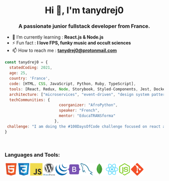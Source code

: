 <h1 align="center">Hi 👋, I'm tanydrej0</h1>
<h3 align="center">A passionate junior fullstack developer from France.</h3>

- 🌱 I’m currently learning : **React.js & Node.js**
- ⚡ Fun fact : **I love FPS, funky music and occult sciences**
- 📫 How to reach me : **tanydrej0@protonmail.com**

```javascript
const tanydrej0 = {
  statedCoding: 2021,
  age: 25,
  country: 'France',
  code: [HTML, CSS, JavaScript, Python, Ruby, TypeScript],
  tools: [React, Redux, Node, Storybook, Styled-Components, Jest, Docker],
  architecture: ["microservices", "event-driven", "design system pattern"],
  techCommunities: {
                        coorganizer: "AfroPython",
                        speaker: "French",
                        mentor: "EducaTRANSforma"
                      },
 challenge: "I am doing the #100DaysOfCode challenge focused on react and typescript"
}
```
<br>
<h3 align="left">Languages and Tools:</h3>
    <img align="left" alt="HTML5" width="40px" src="https://github.com/devicons/devicon/blob/master/icons/html5/html5-original.svg">
    <img align="left" alt="CSS3" width="40px" src="https://github.com/devicons/devicon/blob/master/icons/css3/css3-original.svg">
    <img align="left" alt="JavaScript" width="40px" src="https://github.com/devicons/devicon/blob/master/icons/javascript/javascript-original.svg">
    <img align="left" alt="WordPress" width="40px" src="https://github.com/devicons/devicon/blob/master/icons/wordpress/wordpress-original.svg">
    <img align="left" alt="JQuery" width="40px" src="https://github.com/devicons/devicon/blob/master/icons/jquery/jquery-original.svg">
    <img align="left" alt="Bootstrap" width="40px" src="https://github.com/devicons/devicon/blob/master/icons/bootstrap/bootstrap-plain.svg">
    <img align="left" alt="MySQL" width="40px" src="https://github.com/devicons/devicon/blob/master/icons/mysql/mysql-original.svg">
    <img align="left" alt="MongoDB" width="40px" src="https://github.com/devicons/devicon/blob/master/icons/mongodb/mongodb-original.svg">
    <img align="left" alt="React" width="40px" src="https://github.com/devicons/devicon/blob/master/icons/react/react-original.svg">
    <img align="left" alt="Node" width="40px" src="https://github.com/devicons/devicon/blob/master/icons/nodejs/nodejs-original.svg">
    <img align="left" alt="Git" width="40px" src="https://github.com/devicons/devicon/blob/master/icons/git/git-original.svg">
